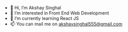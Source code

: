 - 👋 Hi, I’m Akshay Singhal
- 👀 I’m interested in Front End Web Development
- 🌱 I’m currently learning React JS
- 📫 You can mail me on akshaysinghal555@gmail.com

<!---
Aksinghal555/Aksinghal555 is a ✨ special ✨ repository because its `README.md` (this file) appears on your GitHub profile.
You can click the Preview link to take a look at your changes.
--->
